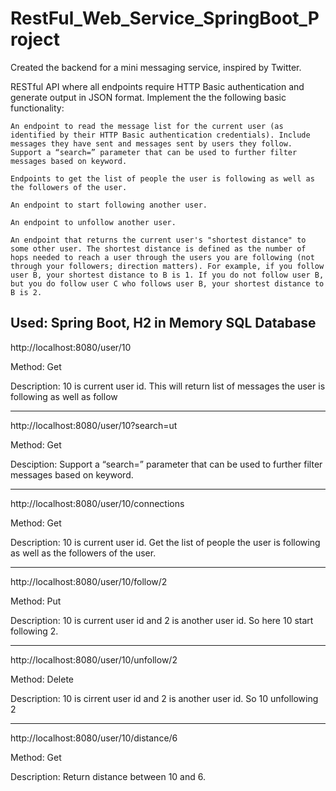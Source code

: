 # RestFul_Web_Service_SpringBoot_Project
Created the backend for a mini messaging service, inspired by Twitter.

RESTful API where all endpoints require HTTP Basic authentication and generate output in JSON format. Implement the the following basic functionality:

`An endpoint to read the message list for the current user (as identified by their HTTP Basic authentication credentials). Include messages they have sent and messages sent by users they follow. Support a “search=” parameter that can be used to further filter messages based on keyword.`

`Endpoints to get the list of people the user is following as well as the followers of the user.`

`An endpoint to start following another user.`

`An endpoint to unfollow another user.`

`An endpoint that returns the current user's "shortest distance" to some other user. The shortest distance is defined as the number of hops needed to reach a user through the users you are following (not through your followers; direction matters). For example, if you follow user B, your shortest distance to B is 1. If you do not follow user B, but you do follow user C who follows user B, your shortest distance to B is 2.` 


Used: Spring Boot, H2 in Memory SQL Database
---
http://localhost:8080/user/10

Method: Get

Description: 10 is current user id. This will return list of messages the user is following as well as follow 

---
http://localhost:8080/user/10?search=ut

Method: Get

Desciption: Support a “search=” parameter that can be used to further filter messages based on keyword.

---
http://localhost:8080/user/10/connections

Method: Get

Description: 10 is current user id. Get the list of people the user is following as well as the followers of the user.

---
http://localhost:8080/user/10/follow/2

Method: Put

Description: 10 is current user id and 2 is another user id. So here 10 start following 2. 

---
http://localhost:8080/user/10/unfollow/2

Method: Delete

Description: 10 is cirrent user id and 2 is another user id. So 10 unfollowing 2

---
http://localhost:8080/user/10/distance/6

Method: Get

Description: Return distance between 10 and 6.
